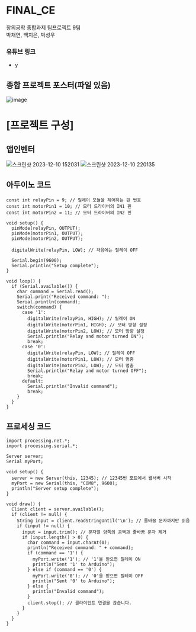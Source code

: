 # FINAL_CE
창의공학 종합과제 팀프로젝트 9팀</br>
박채연, 백지은, 박성우</br>
### 유튜브 링크</br> 
- y

## 종합 프로젝트 포스터(파일 있음)
![image](https://github.com/qcd126/FINAL_CE/assets/128008018/7e4d107b-c538-44bb-a932-7b167bded79c)

# [프로젝트 구성]
## 앱인벤터
![스크린샷 2023-12-10 152031](https://github.com/qcd126/FINAL_CE/assets/128008018/4f541f6c-bfdb-4509-9803-d3119391852e) ![스크린샷 2023-12-10 220135](https://github.com/qcd126/FINAL_CE/assets/128008018/b29a019f-75bb-4ef4-a733-0539115a2870)


## 아두이노 코드
```
const int relayPin = 9; // 릴레이 모듈을 제어하는 핀 번호
const int motorPin1 = 10; // 모터 드라이버의 IN1 핀
const int motorPin2 = 11; // 모터 드라이버의 IN2 핀

void setup() {
  pinMode(relayPin, OUTPUT);
  pinMode(motorPin1, OUTPUT);
  pinMode(motorPin2, OUTPUT);
  
  digitalWrite(relayPin, LOW); // 처음에는 릴레이 OFF
  
  Serial.begin(9600);
  Serial.println("Setup complete");
}

void loop() {
  if (Serial.available()) {
    char command = Serial.read();
    Serial.print("Received command: ");
    Serial.println(command);
    switch(command) {
      case '1':
        digitalWrite(relayPin, HIGH); // 릴레이 ON
        digitalWrite(motorPin1, HIGH); // 모터 방향 설정
        digitalWrite(motorPin2, LOW); // 모터 방향 설정
        Serial.println("Relay and motor turned ON");
        break;
      case '0':
        digitalWrite(relayPin, LOW); // 릴레이 OFF
        digitalWrite(motorPin1, LOW); // 모터 멈춤
        digitalWrite(motorPin2, LOW); // 모터 멈춤
        Serial.println("Relay and motor turned OFF");
        break;
      default:
        Serial.println("Invalid command");
        break;
    }
  }
}

```

## 프로세싱 코드
```
import processing.net.*;
import processing.serial.*;

Server server;
Serial myPort;

void setup() {
  server = new Server(this, 12345); // 12345번 포트에서 웹서버 시작
  myPort = new Serial(this, "COM8", 9600);
  println("Server setup complete");
}

void draw() {
  Client client = server.available();
  if (client != null) {
    String input = client.readStringUntil('\n'); // 줄바꿈 문자까지만 읽음
    if (input != null) {
      input = input.trim(); // 문자열 양쪽의 공백과 줄바꿈 문자 제거
      if (input.length() > 0) {
        char command = input.charAt(0);
        println("Received command: " + command);
        if (command == '1') {
          myPort.write('1'); // '1'을 받으면 릴레이 ON
          println("Sent '1' to Arduino");
        } else if (command == '0') {
          myPort.write('0'); // '0'을 받으면 릴레이 OFF
          println("Sent '0' to Arduino");
        } else {
          println("Invalid command");
        }
        client.stop(); // 클라이언트 연결을 끊습니다.
      }
    }
  }
}

```

